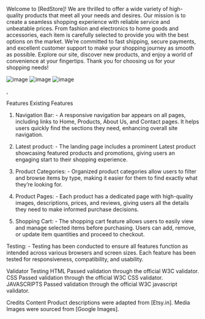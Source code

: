 Welcome to [RedStore]! We are thrilled to offer a wide variety of high-quality products that meet all your needs and desires. Our mission is to create a seamless shopping experience with reliable service and unbeatable prices. From fashion and electronics to home goods and accessories, each item is carefully selected to provide you with the best options on the market. We’re committed to fast shipping, secure payments, and excellent customer support to make your shopping journey as smooth as possible. Explore our site, discover new products, and enjoy a world of convenience at your fingertips. Thank you for choosing us for your shopping needs!


![image](https://github.com/user-attachments/assets/1318b3f8-b588-4d93-9885-c3fc89302771)
![image](https://github.com/user-attachments/assets/713320c9-0549-4490-aeb3-8e0d389a9a73)
![image](https://github.com/user-attachments/assets/a2381957-90b8-4a2a-839e-fbb5c28b7d10)

,

Features
Existing Features
1. Navigation Bar: -
A responsive navigation bar appears on all pages, including links to Home, Products, About Us, and Contact pages. It helps users quickly find the sections they need, enhancing overall site navigation.

2. Latest product: -
The landing page includes a prominent Latest product showcasing featured products and promotions, giving users an engaging start to their shopping experience.

3. Product Categories: -
Organized product categories allow users to filter and browse items by type, making it easier for them to find exactly what they’re looking for.

4. Product Pages: -
Each product has a dedicated page with high-quality images, descriptions, prices, and reviews, giving users all the details they need to make informed purchase decisions.

5. Shopping Cart: -
The shopping cart feature allows users to easily view and manage selected items before purchasing. Users can add, remove, or update item quantities and proceed to checkout.

Testing: -
Testing has been conducted to ensure all features function as intended across various browsers and screen sizes. Each feature has been tested for responsiveness, compatibility, and usability.

Validator Testing
HTML
Passed validation through the official W3C validator.
CSS
Passed validation through the official W3C CSS validator.
JAVASCRIPTS
Passed validation through the official W3C javascript validator.

Credits
Content
Product descriptions were adapted from [Etsy.in].
Media
Images were sourced from [Google Images].



